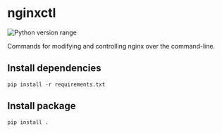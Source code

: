 nginxctl
===============
![Python version range](https://img.shields.io/badge/python-2.7%E2%80%933.6+-blue.svg)

Commands for modifying and controlling nginx over the command-line.

## Install dependencies

    pip install -r requirements.txt

## Install package

    pip install .

